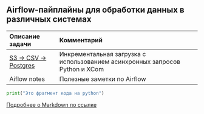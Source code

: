 ## Airflow-пайплайны для обработки данных в различных системах

| Описание задачи | Комментарий |
| :- | :- |
| [S3 -> CSV -> Postgres]() | Инкрементальная загрузка с использованием асинхронных запросов Python и XCom |
| Aiflow notes | Полезные заметки по Airflow |

```python 
print("Это фрагмент кода на python")
```
[Подробнее о Markdown по ссылке](https://daringfireball.net/projects/markdown/)
